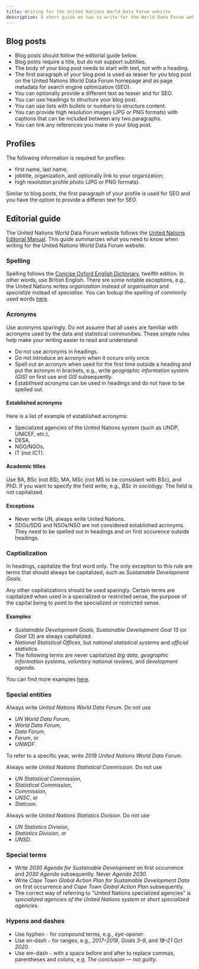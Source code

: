 ```yaml
---
title: Writing for the United Nations World Data Forum website
description: A short guide on how to write for the World Data Forum website.
---
```


## Blog posts

- Blog posts should follow the editorial guide below.
- Blog posts require a title, but do not support subtitles.
- The body of your blog post needs to start with text, not with a heading.
- The first paragraph of your blog post is used as teaser for you blog post on the United Nations World Data Forum homepage and as page metadata for search engine optimization (SEO).
- You can optionally provide a different text as teaser and for SEO.
- You can use headings to structure your blog post.
- You can use lists with bullets or numbers to structure content.
- You can provide high resolution images (JPG or PNG formats) with captions that can be included between any two paragraphs.
- You can link any references you make in your blog post.

## Profiles

The following information is required for profiles:

- first name, last name;
- jobtitle, organization, and optionally link to your organization;
- high resolution profile photo (JPG or PNG formats).

Similar to blog posts, the first paragraph of your profile is used for SEO and you have the option to provide a differen text for SEO.

## Editorial guide

The United Nations World Data Forum website follows the [United Nations Editorial Manual](http://www.dgacm.org/editorialmanual/). This guide summarizes what you need to know when writing for the United Nations World Data Forum website.

### Spelling

Spelling follows the [Concise Oxford English Dictionary](https://global.oup.com/academic/product/concise-oxford-english-dictionary-9780199601080?cc=us&lang=en&), twelfth edition. In other words, use British English. There sre some notable exceptions, e.g., the United Nations writes _organization_ instead of _organisation_ and _specialize_ instead of _specialise_. You can lookup the spelling of commonly used words [here](http://www.dgacm.org/editorialmanual/ed-guidelines/style/spelling.htm).

### Acronyms

Use acronyms sparingly. Do not assume that all users are familiar with acronyms used by the data and statistical communities. These simple rules help make your writing easier to read and understand:

- Do not use acronyms in headings.
- Do not introduce an acronym when it occurs only once.
- Spell out an acronym when used for the first time outside a heading and put the acronym in brackets, e.g., write _geographic information system (GIS)_ on first use and _GIS_ subsequently.
- Establihsed acronyms can be used in headings and do not have to be spelled out.

#### Established acronyms

Here is a list of example of established acronyms:

- Specialized agencies of the United Nations system (such as UNDP, UNICEF, etc.),
- DESA,
- NGO/NGOs,
- IT (not ICT).

#### Academic titles

Use BA, BSc (not BS), MA, MSc (not MS to be consistent with BSc), and PhD. If you want to specify the field write, e.g., _BSc in sociology_. The field is not capitalized.

#### Exceptions

- Never write UN, always write United Nations.
- SDGs/SDG and NSOs/NSO are not considered established acronyms. They need to be spelled out in headings and on first occurence outside headings.

### Captialization

In headings, capitalize the first word only. The only exception to this rule are terms that should always be capitalized, such as _Sustainable Development Goals_.

Any other capitalizations should be used sparingly. Certain terms are capitalized when used in a specialized or restricted sense, the purpose of the capital being to point to the specialized or restricted sense.

#### Examples

- _Sustainable Development Goals_, _Sustainable Development Goal 13_ (or _Goal 13_) are always capitalized.
- _National Statistical Offices_, but _national statistical systems_ and _official statistics_.
- The following terms are never capitalized _big data_, _geographic information systems_, _voluntary national reviews_, and _development agenda_.

You can find more examples [here](http://www.dgacm.org/editorialmanual/ed-guidelines/style/capitalization.htm).

### Special entities

Always write _United Nations World Data Forum_. Do not use

- _UN World Data Forum_,
- _World Data Forum_,
- _Data Forum_,
- _Forum_, or
- _UNWDF_.

To refer to a specific year, write _2018 United Nations World Data Forum_.

Always write _United Nations Statistical Commission_. Do not use

- _UN Statistical Commission_,
- _Statistical Commission_,
- _Commission_,
- _UNSC_, or
- _Statcom_.

Always write _United Nations Statistics Division_. Do not use

- _UN Statistics Division_,
- _Statistics Division_, or
- _UNSD_.

### Special terms

- Write _2030 Agenda for Sustainable Development_ on first occurrence and _2030 Agenda_ subsequently. Never _Agenda 2030_.
- Write _Cape Town Global Action Plan for Sustainable Development Data_ on first occurrence and _Cape Town Global Action Plan_ subsequently.
- The correct way of referring to "United Nations specialized agencies" is _specialized agencies of the United Nations system_ or short _specialized agencies_.

### Hypens and dashes

- Use hyphen `-` for compound terms, e.g., _eye-opener_.
- Use en-dash `–` for ranges, e.g., _2017–2019_, _Goals 3–9_, and _18–21 Oct 2020_.
- Use em-dash `—` with a space before and after to replace commas, parentheses and colons, e.g. _The conclusion — not guilty_.
